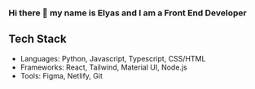 
### Hi there 👋 my name is Elyas and I am a Front End Developer 


## Tech Stack

- Languages: Python, Javascript, Typescript, CSS/HTML
- Frameworks: React, Tailwind, Material UI, Node.js
- Tools: Figma, Netlify, Git
